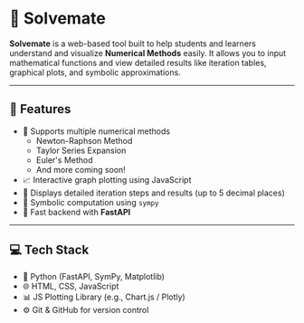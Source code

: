 # 📐 Solvemate

**Solvemate** is a web-based tool built to help students and learners understand and visualize **Numerical Methods** easily. It allows you to input mathematical functions and view detailed results like iteration tables, graphical plots, and symbolic approximations.

---

## 🌟 Features

- 🔢 Supports multiple numerical methods
  - Newton-Raphson Method
  - Taylor Series Expansion
  - Euler's Method
  - And more coming soon!
- 📈 Interactive graph plotting using JavaScript
- 📄 Displays detailed iteration steps and results (up to 5 decimal places)
- 🧠 Symbolic computation using `sympy`
- 🚀 Fast backend with **FastAPI**

---

## 💻 Tech Stack

- 🐍 Python (FastAPI, SymPy, Matplotlib)
- 🌐 HTML, CSS, JavaScript
- 📊 JS Plotting Library (e.g., Chart.js / Plotly)
- ⚙️ Git & GitHub for version control
